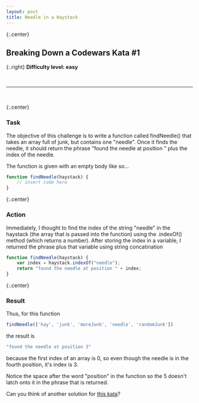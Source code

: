 ```yaml
---
layout: post
title: Needle in a Haystack
---
```


{:.center} 
## Breaking Down a Codewars Kata #1

{:.right} 
<strong>Difficulty level: easy</strong>

<br>
<hr>
<br>

{:.center} 
### Task

The objective of this challenge is to write a function called findNeedle() that takes an array full of junk, but contains one "needle". Once it finds the needle, it should return the phrase "found the needle at position " plus the index of the needle.

The function is given with an empty body like so...

~~~javascript
function findNeedle(haystack) {
    // insert code here
}
~~~

{:.center} 
### Action

Immediately, I thought to find the index of the string "needle" in the haystack (the array that is passed into the function) using the .indexOf() method (which returns a number). After storing the index in a variable, I returned the phrase plus that variable using string concatination

~~~javascript
function findNeedle(haystack) {
    var index = haystack.indexOf("needle");
    return "found the needle at position " + index;
}
~~~

{:.center} 
### Result

Thus, for this function

~~~javascript
findNeedle(['hay', 'junk', 'moreJunk', 'needle', 'randomJunk'])
~~~

the result is 

~~~javascript
"found the needle at position 3"
~~~

because the first index of an array is 0, so even though the needle is in the fourth position, it's index is 3.

Notice the space after the word "position" in the function so the 5 doesn't latch onto it in the phrase that is returned. 

Can you think of another solution for [this kata](https://www.codewars.com/kata/a-needle-in-the-haystack/train/javascript)?